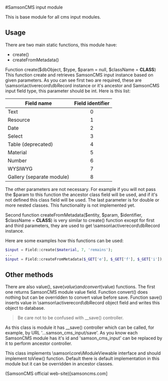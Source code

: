 #SamsonCMS input module

This is base module for all cms input modules.

## Usage

There are two main static functions, this module have:

 * create()
 * createFromMetadata()

Function create($dbObject, $type, $param = null, $className = __CLASS__)
This function create and retrieves SamsonCMS input instance based on given parameters.
As you can see first two are required, these are \samson\activerecord\dbRecord instance or it's ancestor
and SamsonCMS input field type, this parameter should be int.
Here is this list:

| Field name                | Field identifier |
|---------------------------|:----------------:|
| Text                      | 0                |
| Resource                  | 1                |
| Date                      | 2                |
| Select                    | 3                |
| Table (deprecated)        | 4                |
| Material                  | 5                |
| Number                    | 6                |
| WYSIWYG                   | 7                |
| Gallery (separate module) | 8                |

The other parameters are not necessary. For example if you will not pass the $param to this function
the ancestor class field will be used, and if it's not defined this class field will be used.
The last parameter is for double or more nested classes. This functionality is not implemented yet.

Second function createFromMetadata($entity, $param, $identifier, $className = __CLASS__) is very similar to create() function
except for first and third parameters, they are used to get \samson\activerecord\dbRecord instance.

Here are some examples how this functions can be used:

```php
$input = Field::create($material, 7, 'remains');
...
$input = Field::createFromMetadata($_GET['e'], $_GET['f'], $_GET['i']);
```

## Other methods

There are also value(), save($value) and convert($value) functions. The first one returns SamsonCMS module value field.
Function convert() does nothing but can be overridden to convert value before save.
Function save() inserts value in \samson\activerecord\dbRecord object field and writes this object to database.
> Be care not to be confused with __save() controller.

As this class is module it has __save() controller which can be called, for example, by URL '...samson_cms_input/save'.
As you know each SamsonCMS module has it's id and 'samson_cms_input' can be replaced by it to perform ancestor controller.

This class implements \samson\core\iModuleViewable interface and should implement toView() function.
Default there is default implementation in this module but it can be overridden in ancestor classes.


(SamsonCMS official web-site)[samsoncms.com]